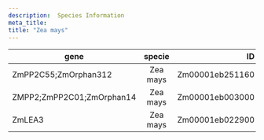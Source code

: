 ```yaml
---
description:  Species Information
meta_title: 
title: "Zea mays"
---
```

| gene         |      specie      |  ID |
| ------------- | :-----------: | ----: |
|ZmPP2C55;ZmOrphan312   |Zea mays |Zm00001eb251160 |
|ZMPP2;ZmPP2C01;ZmOrphan14      |Zea mays    |Zm00001eb003000 |
|ZmLEA3 |Zea mays   |Zm00001eb022900 |
